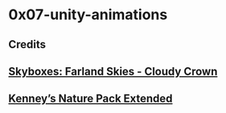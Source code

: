 
#  0x07-unity-animations

##  Credits
##  [Skyboxes: Farland Skies - Cloudy Crown](https://assetstore.unity.com/packages/2d/textures-materials/sky/farland-skies-cloudy-crown-60004)

##  [Kenney’s Nature Pack Extended](https://kenney.nl/assets/nature-pack-extended)

